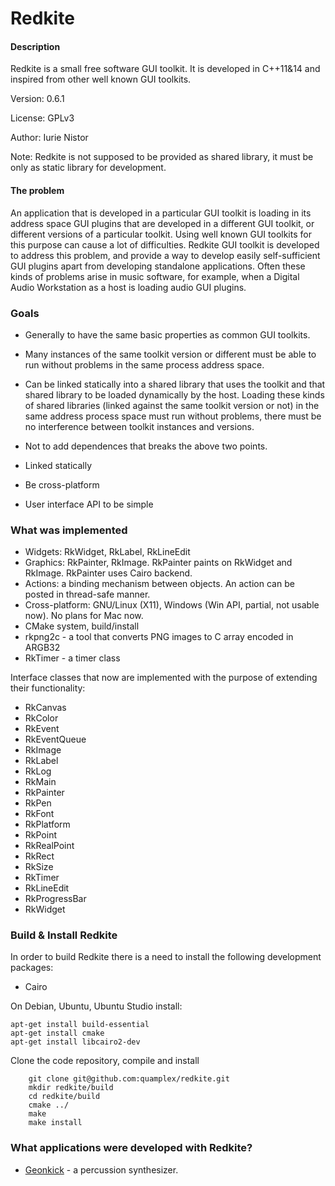 # Redkite

#### Description

Redkite is a small free software GUI toolkit.
It is developed in C++11&14 and inspired from other
well known GUI toolkits.

Version: 0.6.1

License: GPLv3

Author: Iurie Nistor

Note: Redkite is not supposed to be provided as shared library,
      it must be only as static library for development.

#### The problem

An application that is developed in a particular GUI toolkit
is loading in its address space GUI plugins that are developed
in a different GUI toolkit, or different versions of a particular
toolkit. Using well known GUI toolkits for this purpose can cause
a lot of difficulties. Redkite GUI toolkit is developed to address
this problem, and provide a way to develop easily self-sufficient
GUI plugins apart from developing standalone applications. Often
these kinds of problems arise in music software, for example, when
a Digital Audio Workstation as a host is loading audio GUI plugins.

### Goals

 * Generally to have the same basic properties as common GUI toolkits.

 * Many instances of the same toolkit version or different must be able
  to run without problems in the same process address space.

 * Can be linked statically into a shared library that uses the toolkit
  and that shared library to be loaded dynamically by the host.
  Loading these kinds of shared libraries (linked against the same
  toolkit version or not) in the same address process space must run
  without problems, there must be no interference between
  toolkit instances and versions.

 * Not to add dependences that breaks the above two points.

 * Linked statically

 * Be cross-platform

 * User interface API to be simple

### What was implemented

* Widgets: RkWidget, RkLabel, RkLineEdit
* Graphics: RkPainter, RkImage. RkPainter paints on RkWidget and RkImage.
  RkPainter uses Cairo backend.
* Actions: a binding mechanism between objects. An action can be posted in thread-safe manner.
* Cross-platform: GNU/Linux (X11), Windows (Win API, partial, not usable now). No plans for Mac now.
* CMake system, build/install
* rkpng2c - a tool that converts PNG images to C array encoded in ARGB32
* RkTimer - a timer class

Interface classes that now are implemented with the purpose of extending their functionality:

* RkCanvas
* RkColor
* RkEvent
* RkEventQueue
* RkImage
* RkLabel
* RkLog
* RkMain
* RkPainter
* RkPen
* RkFont
* RkPlatform
* RkPoint
* RkRealPoint
* RkRect
* RkSize
* RkTimer
* RkLineEdit
* RkProgressBar
* RkWidget

### Build & Install Redkite

In order to build Redkite there is a need to install the following development packages:

* Cairo

On Debian, Ubuntu, Ubuntu Studio install:

    apt-get install build-essential
    apt-get install cmake
    apt-get install libcairo2-dev

Clone the code repository, compile and install

        git clone git@github.com:quamplex/redkite.git
        mkdir redkite/build
        cd redkite/build
        cmake ../
        make
        make install

### What applications were developed with Redkite?

* [Geonkick](https://github.com/quamplex/geonkick) - a percussion synthesizer.
